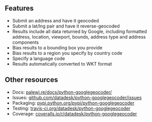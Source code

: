 ## Features

* Submit an address and have it geocoded
* Submit a lat/lng pair and have it reverse-geocoded
* Results include all data returned by Google, including formatted address, location, viewport, bounds, address type and address components
* Bias results to a bounding box you provide
* Bias results to a region you specify by country code
* Specify a language code
* Results automatically converted to WKT format

## Other resources

* Docs: [palewi.re/docs/python-googlegeocoder/](https://palewi.re/docs/python-googlegeocoder/)
* Issues: [github.com/datadesk/python-googlegeocoder/issues](https://github.com/datadesk/python-googlegeocoder/issues)
* Packaging: [pypi.python.org/pypi/python-googlegeocoder](https://pypi.python.org/pypi/python-googlegeocoder)
* Testing: [travis-ci.org/datadesk/python-googlegeocoder](https://travis-ci.org/datadesk/python-googlegeocoder)
* Coverage: [coveralls.io/r/datadesk/python-googlegeocoder](https://coveralls.io/r/datadesk/python-googlegeocoder)
